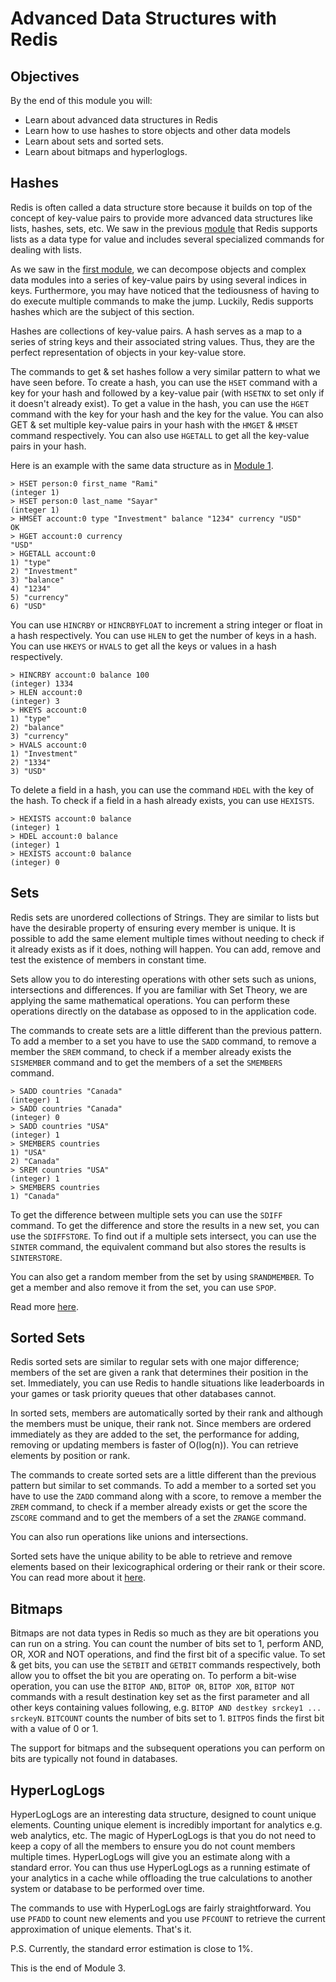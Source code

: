 # Advanced Data Structures with Redis

## Objectives

By the end of this module you will:

- Learn about advanced data structures in Redis
- Learn how to use hashes to store objects and other data models
- Learn about sets and sorted sets.
- Learn about bitmaps and hyperloglogs. 

## Hashes

Redis is often called a data structure store because it builds on top of the concept of key-value pairs to provide more advanced data structures like lists, hashes, sets, etc. We saw in the previous [module](https://github.com/sayar/RedisMVA/blob/master/module2_getting_started/README.md) that Redis supports lists as a data type for value and includes several specialized commands for dealing with lists. 

As we saw in the [first module](https://github.com/sayar/RedisMVA/blob/master/module1_intro_kv_dbs/README.md), we can decompose objects and complex data modules into a series of key-value pairs by using several indices in keys. Furthermore, you may have noticed that the tediousness of having to do execute multiple commands to make the jump. Luckily, Redis supports hashes which are the subject of this section.

Hashes are collections of key-value pairs. A hash serves as a map to a series of string keys and their associated string values. Thus, they are the perfect representation of objects in your key-value store. 

The commands to get & set hashes follow a very similar pattern to what we have seen before. To create a hash, you can use the `HSET` command with a key for your hash and followed by a key-value pair (with `HSETNX` to set only if it doesn't already exist). To get a value in the hash, you can use the `HGET` command with the key for your hash and the key for the value. You can also GET & set multiple key-value pairs in your hash with the `HMGET` & `HMSET` command respectively. You can also use `HGETALL` to get all the key-value pairs in your hash.

Here is an example with the same data structure as in [Module 1](https://github.com/sayar/RedisMVA/blob/master/module1_intro_kv_dbs/README.md).

```
> HSET person:0 first_name "Rami"
(integer 1)
> HSET person:0 last_name "Sayar"
(integer 1)
> HMSET account:0 type "Investment" balance "1234" currency "USD"
OK
> HGET account:0 currency
"USD"
> HGETALL account:0
1) "type"
2) "Investment"
3) "balance"
4) "1234"
5) "currency"
6) "USD"
```

You can use `HINCRBY` or `HINCRBYFLOAT` to increment a string integer or float in a hash respectively. You can use `HLEN` to get the number of keys in a hash. You can use `HKEYS` or `HVALS` to get all the keys or values in a hash respectively. 

```
> HINCRBY account:0 balance 100
(integer) 1334
> HLEN account:0
(integer) 3
> HKEYS account:0
1) "type"
2) "balance"
3) "currency"
> HVALS account:0
1) "Investment"
2) "1334"
3) "USD"
```

To delete a field in a hash, you can use the command `HDEL` with the key of the hash. To check if a field in a hash already exists, you can use `HEXISTS`. 

```
> HEXISTS account:0 balance
(integer) 1
> HDEL account:0 balance
(integer) 1
> HEXISTS account:0 balance
(integer) 0
```

## Sets

Redis sets are unordered collections of Strings. They are similar to lists but have the desirable property of ensuring every member is unique. It is possible to add the same element multiple times without needing to check if it already exists as if it does, nothing will happen. You can add, remove and test the existence of members in constant time.

Sets allow you to do interesting operations with other sets such as unions, intersections and differences. If you are familiar with Set Theory, we are applying the same mathematical operations. You can perform these operations directly on the database as opposed to in the application code. 

The commands to create sets are a little different than the previous pattern. To add a member to a set you have to use the `SADD` command, to remove a member the `SREM` command, to check if a member already exists the `SISMEMBER` command and to get the members of a set the `SMEMBERS` command. 

```
> SADD countries "Canada"
(integer) 1
> SADD countries "Canada"
(integer) 0
> SADD countries "USA"
(integer) 1
> SMEMBERS countries
1) "USA"
2) "Canada"
> SREM countries "USA"
(integer) 1
> SMEMBERS countries
1) "Canada"
```

To get the difference between multiple sets you can use the `SDIFF` command. To get the difference and store the results in a new set, you can use the `SDIFFSTORE`. To find out if a multiple sets intersect, you can use the `SINTER` command, the equivalent command but also stores the results is `SINTERSTORE`. 

You can also get a random member from the set by using `SRANDMEMBER`. To get a member and also remove it from the set, you can use `SPOP`.

Read more [here](http://redis.io/commands#set).

## Sorted Sets

Redis sorted sets are similar to regular sets with one major difference; members of the set are given a rank that determines their position in the set. Immediately, you can use Redis to handle situations like leaderboards in your games or task priority queues that other databases cannot. 

In sorted sets, members are automatically sorted by their rank and although the members must be unique, their rank not. Since members are ordered immediately as they are added to the set, the performance for adding, removing or updating members is faster of O(log(n)). You can retrieve elements by position or rank. 

The commands to create sorted sets are a little different than the previous pattern but similar to set commands. To add a member to a sorted set you have to use the `ZADD` command along with a score, to remove a member the `ZREM` command, to check if a member already exists or get the score the `ZSCORE` command and to get the members of a set the `ZRANGE` command. 

You can also run operations like unions and intersections. 

Sorted sets have the unique ability to be able to retrieve and remove elements based on their lexicographical ordering or their rank or their score. You can read more about it [here](http://redis.io/commands#sorted_set). 

## Bitmaps

Bitmaps are not data types in Redis so much as they are bit operations you can run on a string. You can count the number of bits set to 1, perform AND, OR, XOR and NOT operations, and find the first bit of a specific value. To set & get bits, you can use the `SETBIT` and `GETBIT` commands respectively, both allow you to offset the bit you are operating on. To perform a bit-wise operation, you can use the `BITOP AND`, `BITOP OR`, `BITOP XOR`, `BITOP NOT` commands with a result destination key set as the first parameter and all other keys containing values following, e.g. `BITOP AND destkey srckey1 ... srckeyN`. `BITCOUNT` counts the number of bits set to 1. `BITPOS` finds the first bit with a value of 0 or 1. 

The support for bitmaps and the subsequent operations you can perform on bits are typically not found in databases. 

## HyperLogLogs 

HyperLogLogs are an interesting data structure, designed to count unique elements. Counting unique element is incredibly important for analytics e.g. web analytics, etc. The magic of HyperLogLogs is that you do not need to keep a copy of all the members to ensure  you do not count members multiple times. HyperLogLogs will give you an estimate along with a standard error. You can thus use HyperLogLogs as a running estimate of your analytics in a cache while offloading the true calculations to another system or database to be performed over time. 

The commands to use with HyperLogLogs are fairly straightforward. You use `PFADD` to count new elements and you use `PFCOUNT` to retrieve the current approximation of unique elements. That's it. 

P.S. Currently, the standard error estimation is close to 1%.

This is the end of Module 3.